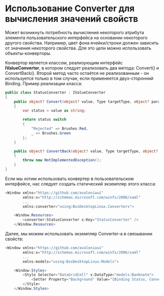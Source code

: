 # Использование Converter для вычисления значений свойств

Может возникнуть потребность вычисления некоторого атрибута элемента пользовательского интерфейса на основании некоторого другого свойства. Например, цвет фона ячейки/строки должен зависить от значения некоторого свойства. Для это цели можно использовать объекты-конверторы.

Конвертор является классом, реализующим интерфейс **IValueConverter**, в котором следует реализовать два метода: Convert() и ConvertBack(). Второй метод часто остаётся не реализованным - он используется только в том случае, если применяется двух-сторонний Binding. Пример реализации класса:

``` csharp
public class StatusConverter : IValueConverter
{
    public object? Convert(object? value, Type targetType, object? parameter, CultureInfo culture)
    {
        var status = value as string;

        return status switch
        {
            "Rejected" => Brushes.Red,
            _ => Brushes.Green
        };
    }

    public object? ConvertBack(object? value, Type targetType, object? parameter, CultureInfo culture)
    {
        throw new NotImplementedException();
    }
}
```

Если мы хотим использовать конвертер в пользовательском интерфейсе, нас следует создать статический экземпляр этого класса:

``` csharp
<Window xmlns="https://github.com/avaloniaui"
        xmlns:x="http://schemas.microsoft.com/winfx/2006/xaml"
        ...
		xmlns:converter="using:BvsDesktopLinux.Converters">

    <Window.Resources>
        <converter:StatusConverter x:Key="StatusConverter" />
    </Window.Resources>
```

Далее, мы можем использовать экземпляр Converter-а в связывании свойств:

``` csharp
<Window xmlns="https://github.com/avaloniaui"
        xmlns:x="http://schemas.microsoft.com/winfx/2006/xaml"
        ...
		xmlns:models="using:BvsDesktopLinux.Models">

	<Window.Styles>
        <Style Selector="DataGridCell" x:DataType="models:Banknote">
            <Setter Property="Background" Value="{Binding Status, Converter={StaticResource StatusConverter}}" />
        </Style>
	</Window.Styles>
```
